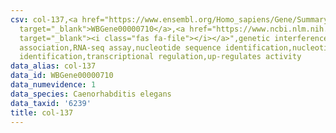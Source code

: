 ```yaml
---
csv: col-137,<a href="https://www.ensembl.org/Homo_sapiens/Gene/Summary?db=core;g=WBGene00000710"
  target="_blank">WBGene00000710</a>,<a href="https://www.ncbi.nlm.nih.gov/pubmed/27496166"
  target="_blank"><i class="fas fa-file"></i></a>",genetic interference,functional
  association,RNA-seq assay,nucleotide sequence identification,nucleotide sequence
  identification,transcriptional regulation,up-regulates activity
data_alias: col-137
data_id: WBGene00000710
data_numevidence: 1
data_species: Caenorhabditis elegans
data_taxid: '6239'
title: col-137
---
```

